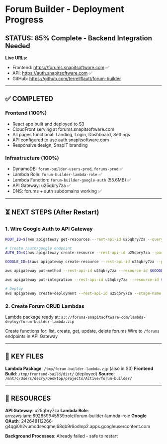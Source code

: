 # Forum Builder - Deployment Progress

## STATUS: 85% Complete - Backend Integration Needed

**Live URLs:**
- Frontend: https://forums.snapitsoftware.com ✅
- API: https://auth.snapitsoftware.com ✅
- GitHub: https://github.com/terrellflautt/forum-builder

---

## ✅ COMPLETED

### Frontend (100%)
- React app built and deployed to S3
- CloudFront serving at forums.snapitsoftware.com
- All pages functional: Landing, Login, Dashboard, Settings
- API configured to use auth.snapitsoftware.com
- Responsive design, SnapIT branding

### Infrastructure (100%)
- DynamoDB: `forum-builder-users-prod`, `forums-prod` ✅
- Lambda Role: `forum-builder-lambda-role` ✅
- Lambda Function: `forum-builder-google-auth` (55.6MB) ✅
- API Gateway: u25qbry7za ✅
- DNS: forums + auth subdomains working ✅

---

## ⏳ NEXT STEPS (After Restart)

### 1. Wire Google Auth to API Gateway
```bash
ROOT_ID=$(aws apigateway get-resources --rest-api-id u25qbry7za --query "items[?path=='/'].id" --output text)

# Create /auth/google endpoint
AUTH_ID=$(aws apigateway create-resource --rest-api-id u25qbry7za --parent-id $ROOT_ID --path-part auth --query 'id' --output text 2>/dev/null || aws apigateway get-resources --rest-api-id u25qbry7za --query "items[?path=='/auth'].id" --output text)

GOOGLE_ID=$(aws apigateway create-resource --rest-api-id u25qbry7za --parent-id $AUTH_ID --path-part google --query 'id' --output text)

aws apigateway put-method --rest-api-id u25qbry7za --resource-id $GOOGLE_ID --http-method POST --authorization-type NONE

aws apigateway put-integration --rest-api-id u25qbry7za --resource-id $GOOGLE_ID --http-method POST --type AWS_PROXY --integration-http-method POST --uri arn:aws:apigateway:us-east-1:lambda:path/2015-03-31/functions/arn:aws:lambda:us-east-1:692859945539:function:forum-builder-google-auth/invocations

# Deploy
aws apigateway create-deployment --rest-api-id u25qbry7za --stage-name prod
```

### 2. Create Forum CRUD Lambdas
Lambda package ready at: `s3://forums-snapitsoftware-com/lambda-deploy/forum-builder-lambda.zip`

Create functions for: list, create, get, update, delete forums
Wire to `/forums` endpoints in API Gateway

---

## 📁 KEY FILES

**Lambda Package**: `/tmp/forum-builder-lambda.zip` (also in S3)
**Frontend Build**: `/tmp/frontend-build/dist/` (deployed)
**Source**: `/mnt/c/Users/decry/Desktop/projects/Active/forum-builder/`

---

## 🔧 RESOURCES

**API Gateway**: u25qbry7za
**Lambda Role**: arn:aws:iam::692859945539:role/forum-builder-lambda-role
**Google OAuth**: 242648112266-g4qgi0h2vumodsecqmej68qb9r6odmp2.apps.googleusercontent.com

**Background Processes**: Already failed - safe to restart
